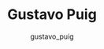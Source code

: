 ---
layout: author
title: Gustavo Puig
entries_layout: grid
author: gustavo_puig
permalink: /arquitecto/gustavo-puig/
excerpt: "Artículos sobre tecnología de Gustavo Puig en Arquitecto IT."
image:
  path: /images/portada.png
  thumbnail: /images/authors/gpuig.png
redirect_from:
 - /author/gustavo-puig/
---